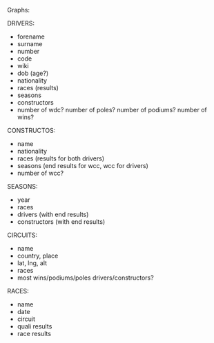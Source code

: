 Graphs:

DRIVERS:
* forename
* surname
* number
* code
* wiki
* dob (age?)
* nationality
* races (results)
* seasons
* constructors
* number of wdc? number of poles? number of podiums? number of wins?


CONSTRUCTOS:
* name
* nationality
* races (results for both drivers)
* seasons (end results for wcc, wcc for drivers)
* number of wcc?


SEASONS:
* year
* races
* drivers (with end results)
* constructors (with end results)



CIRCUITS:
* name
* country, place
* lat, lng, alt
* races
* most wins/podiums/poles drivers/constructors?

RACES:
* name
* date
* circuit
* quali results
* race results